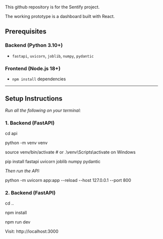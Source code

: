 This github repository is for the Sentify project. 

The working prototype is a dashboard built with React. 
## Prerequisites

### Backend (Python 3.10+)
- `fastapi`, `uvicorn`, `joblib`, `numpy`, `pydantic`

### Frontend (Node.js 18+)
- `npm install` dependencies

---

## Setup Instructions
_Run all the following on your terminal:_


### 1. Backend (FastAPI)
cd api

python -m venv venv

source venv/bin/activate      # or .\venv\Scripts\activate on Windows


pip install fastapi uvicorn joblib numpy pydantic

_Then run the API:_


python -m uvicorn app:app --reload --host 127.0.0.1 --port 800

### 2. Backend (FastAPI)


cd ..

npm install

npm run dev

Visit: http://localhost:3000



